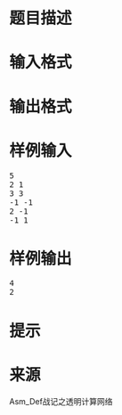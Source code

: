 

# 题目描述



# 输入格式



# 输出格式



# 样例输入


<pre>5
2 1
3 3
-1 -1
2 -1
-1 1</pre>

# 样例输出


<pre>4
2</pre>

# 提示



# 来源


<p>
Asm_Def战记之透明计算网络
</p>
